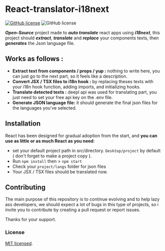 # React-translator-i18next

[![GitHub license](https://img.shields.io/github/license/AbdelhamidLarachi/React-translator-i18next)](https://github.com/AbdelhamidLarachi/React-translator-i18next/blob/master/LICENSE) ![GitHub license](https://img.shields.io/github/issues/AbdelhamidLarachi/React-translator-i18next)

***Open-Source*** project made to ***auto translate*** react  apps using ***i18next***, this project should ***extract***, ***translate*** and ***replace*** your components texts, then ***generates*** the Json language file. 


## Works as follows : 

-   **Extract text from components / props / yup :** nothing to write here, you can just go to the next part,  so it feels like a description.
-   **Convert JSX / TSX files to i18n hook :** by replacing theses texts with your i18n hook function, adding imports, and initializing hooks.
- **Translate detected texts :** deepl api was used for translating part, you just need to set your free api key on the .env file.
- **Generate JSON language file:** it should generate the final json files for the languages you've selected.


## Installation

React has been designed for gradual adoption from the start, and **you can use as little or as much React as you need**:

* set your default project path in src/directory. `Desktop/project` by default ( don't forget to make a project copy ).
* Run `npm install` then >  `npm start` 
* Check your `project/langs` folder for json files
* Your JSX / TSX files should be translated now.

## Contributing

The main purpose of this repository is to continue evolving and to help lazy ass developers, we should expect a lot of bugs in this type of projects, so i invite you to contribute by creating a pull request or report issues. 

Thanks for your support.

### License

[MIT licensed](./LICENSE).
